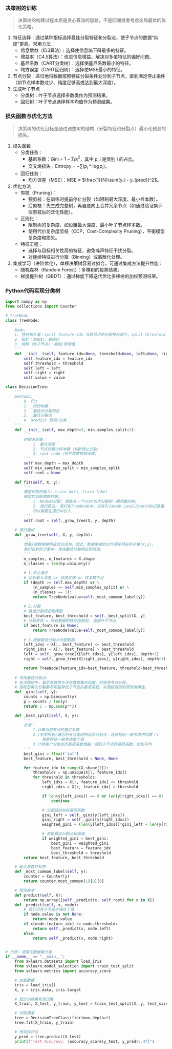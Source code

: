 ### 决策树的训练
> 决策树的构建过程本质是贪心算法的思路，不是回溯或者考虑全局最优的优化策略。

1. 特征选择：通过某种指标选择最佳分裂特征和分裂点，使子节点的数据“纯度”更高。常用方法：
    - 信息增益（ID3算法）：选择使信息熵下降最多的特征。
    - 增益率（C4.5算法）：改进信息增益，解决对多值特征的偏好问题。
    - 基尼系数（CART分类树）：选择使基尼系数最小的特征。
    - 均方误差（CART回归树）：选择使MSE最小的特征。
2. 节点分裂：递归地将数据按照特征分裂条件划分到子节点，直到满足停止条件（如节点样本数过少、纯度足够高或达到最大深度）。
3. 生成叶子节点
    - 分类树：叶子节点选择多数类作为预测结果。
    - 回归树：叶子节点选择样本均值作为预测结果。

### 损失函数与优化方法
> 决策树的优化目标是通过调整树的结构（分裂特征和分裂点）最小化预测的损失。

1. 损失函数
    - 分类任务：
        - 基尼系数：Gini = $1 - \sum p_i^2$，其中 p_i 是类别 i 的占比。
        - 交叉熵损失：Entropy = $-\sum(p_i * \log p_i)$。
    - 回归任务：
        - 均方误差（MSE）：MSE = $\frac{1}{N}\sum(y_i - y_{pred})^2$。
2. 优化方法
    - 剪枝（Pruning）：
        - 预剪枝：在训练时提前停止分裂（如限制最大深度、最小样本数）。
        - 后剪枝：先生成完整树，再自底向上合并冗余节点（如通过验证集评估剪枝后的泛化性能）。
    - 正则化：
        - 限制树的复杂度，如设置最大深度、最小叶子节点样本数。
        - 使用代价复杂度剪枝（CCP，Cost-Complexity Pruning），平衡模型复杂度和损失。
    - 特征工程：
        - 选择与目标相关性高的特征，避免噪声特征干扰分裂。
        - 对连续特征进行分箱（Binning）或离散化处理。
3. 集成学习（进阶优化），单棵决策树容易过拟合，可通过集成方法提升性能：
    - 随机森林（Random Forest）：多棵树的投票结果。
    - 梯度提升树（GBDT）：通过梯度下降迭代优化多棵树的加权预测结果。

### Python代码实现分类树
```python
import numpy as np
from collections import Counter

# TreeNode
class TreeNode:
    '''
    Node:
    1. 特征相关量：split feature idx 当前节点的分裂特征索引，split threshold 分裂阈值
    2. 指针：左指针，右指针
    3. 特殊（叶子节点）：类别/预测值
    '''
    def __init__(self, feature_idx=None, threshold=None, left=None, right=None, value=None):
        self.feature_idx = feature_idx
        self.threshold = threshold
        self.left = left
        self.right = right
        self.value = value

class DecisionTree:
    '''
    methods:
        0. fit 
        1. _树的构建
        2. _最佳的分裂特征
        3. _最佳分裂点
        4. predict 预测/分类
    '''
    def __init__(self, max_depth=3, min_samples_split=2):
        '''
        树相关的量：
            1. 最大深度
            2. 节点的最小样本数（判断停止分裂）
            3. root node（但不需要提前设置）
        '''
        self.max_depth = max_depth
        self.min_samples_split = min_samples_split
        self.root = None
    
    def fit(self, X, y):
        '''
        模型训练的输入: train data, train label 
        模型的训练依赖的是: 
            1. Node的分裂: 想象从一个root依次分裂到一颗完整的树。
            2. 递归算法: 我们在TreeNode中，没有引入Node Level/Depth的记录量，
            所以需要在递归中引入
        '''
        self.root = self._grow_tree(X, y, depth) 
    
    # 递归建树
    def _grow_tree(self, X, y, depth):
        '''
        想象2维数据被特征划分成块，因此，数据集被划分为满足特征的子集(X,y)。
        我们在新的子集中，寻找最佳分裂特征和阈值。
        '''
        n_samples, n_features = X.shape
        n_classes = len(np.unique(y))
        
        # 1.终止条件
        # 达到最大深度 or 纯度足够 or 样本数不足
        if (depth >= self.max_depth) or \
            (n_samples <= self.min_samples_split) or \
            (n_classes == 1):
            return TreeNode(value=self._most_common_label(y))
        
        # 2.分裂
        # 最佳分裂特征和阈值
        best_feature, best_threshold = self._best_split(X, y)
        # 分裂失败 = 所有数据的特征值相同. 返回叶子节点
        if best_feature is None:
            return TreeNode(value=self._most_common_label(y))
        
        # 3.根据最佳分裂点分割数据
        left_idxs = X[:, best_feature] <= best_threshold
        right_idxs = X[:, best_feature] > best_threshold
        left = self._grow_tree(X[left_idxs], y[left_idxs], depth+1)
        right = self._grow_tree(X[right_idxs], y[right_idxs], depth+1)

        return TreeNode(feature_idx=best_feature, threshold=best_threshold, left=left, right=right)
    
    # 寻找最佳分裂点: 
    # 在决策树中，基尼系数用于评估数据集的纯度，并指导节点分裂，
    # 目标是每次分裂都尽可能降低子节点的基尼系数，从而提高树的预测准确性。
    def _gini(self, y):
        counts = np.bincount(y)
        p = counts / len(y)
        return 1 - np.sum(p**2)

    def _best_split(self, X, y):
        '''
        步骤：
            1.计算当前节点的基尼系数
            2.(穷举所有)遍历所有可能的特征和分割点：连续特征一般考虑中位数；\
                离散特征一般考虑每个值
            3.计算每个分割点的基尼系数增益：得到子节点的基尼系数，加权平均
        '''
        best_gini = float('inf')
        best_feature, best_threshold = None, None 

        for feature_idx in range(X.shape[1]):
            thresholds = np.unique(X[:, feature_idx])
            for threshold in thresholds:
                left_idxs = X[:, feature_idx] <= threshold
                right_idxs = X[:, feature_idx] > threshold

                if len(y[left_idxs]) == 0 or len(y[right_idxs]) == 0:
                    continue

                # 分裂后的加权基尼系数
                gini_left = self._gini(y[left_idxs])
                gini_right = self._gini(y[right_idxs])
                weighted_gini = (len(y[left_idxs])*gini_left + len(y[right_idxs])*gini_right) / len(y) 

                # 更新最佳分裂点和阈值
                if weighted_gini < best_gini:
                    best_gini = weighted_gini
                    best_feature = feature_idx
                    best_threshold = threshold
        return best_feature, best_threshold

    # 最大票数的标签
    def _most_common_label(self, y):
        counter = Counter(y)
        return counter.most_common(1)[0][0]

    # 预测样本
    def predict(self, X):
        return np.array([self._predict(x, self.root) for x in X])
    def _predict(self, x, node):
        # 我们只有子节点才储存了值
        if node.value is not None:
            return node.value
        if x[node.feature_idx] <= node.threshold:
            return self._predict(x, node.left)
        else:
            return self._predict(x, node.right)


# 示例：鸢尾花数据集分类
if __name__ == "__main__":
    from sklearn.datasets import load_iris
    from sklearn.model_selection import train_test_split
    from sklearn.metrics import accuracy_score

    # 加载数据
    iris = load_iris()
    X, y = iris.data, iris.target

    # 划分训练集和测试集
    X_train, X_test, y_train, y_test = train_test_split(X, y, test_size=0.2, random_state=42)

    # 训练模型
    tree = DecisionTreeClassifier(max_depth=3)
    tree.fit(X_train, y_train)

    # 预测并评估
    y_pred = tree.predict(X_test)
    print(f"Test Accuracy: {accuracy_score(y_test, y_pred):.4f}")
```
